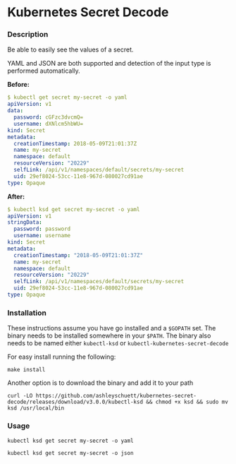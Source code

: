 # Kubernetes Secret Decode

### Description
Be able to easily see the values of a secret.

YAML and JSON are both supported and detection of the input type is performed automatically.

**Before:**
```yaml
$ kubectl get secret my-secret -o yaml
apiVersion: v1
data:
  password: cGFzc3dvcmQ=
  username: dXNlcm5hbWU=
kind: Secret
metadata:
  creationTimestamp: 2018-05-09T21:01:37Z
  name: my-secret
  namespace: default
  resourceVersion: "20229"
  selfLink: /api/v1/namespaces/default/secrets/my-secret
  uid: 29ef8024-53cc-11e8-967d-080027cd91ae
type: Opaque
```

**After:**
```yaml
$ kubectl ksd get secret my-secret -o yaml
apiVersion: v1
stringData:
  password: password
  username: username
kind: Secret
metadata:
  creationTimestamp: "2018-05-09T21:01:37Z"
  name: my-secret
  namespace: default
  resourceVersion: "20229"
  selfLink: /api/v1/namespaces/default/secrets/my-secret
  uid: 29ef8024-53cc-11e8-967d-080027cd91ae
type: Opaque
```

### Installation

These instructions assume you have go installed and a `$GOPATH` set.
The binary needs to be installed somewhere in your `$PATH`.
The binary also needs to be named either `kubectl-ksd` or `kubectl-kubernetes-secret-decode`

For easy install running the following:
```
make install
```

Another option is to download the binary and add it to your path
```
curl -LO https://github.com/ashleyschuett/kubernetes-secret-decode/releases/download/v3.0.0/kubectl-ksd && chmod +x ksd && sudo mv ksd /usr/local/bin
```

### Usage
`kubectl ksd get secret my-secret -o yaml`

`kubectl ksd get secret my-secret -o json`
